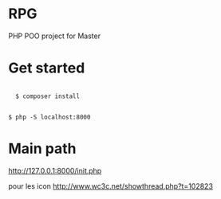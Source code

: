 # RPG
PHP POO project for Master



# Get started


<code>
  $ composer install
  
  $ php -S localhost:8000
</code>


# Main path 


http://127.0.0.1:8000/init.php


pour les icon http://www.wc3c.net/showthread.php?t=102823